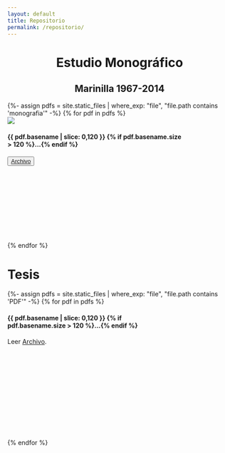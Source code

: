 ```yaml
---
layout: default
title: Repositorio
permalink: /repositorio/
---
```



<div class="highlight">
<center>
  <h1> Estudio Monográfico </h1>
  <h2> Marinilla 1967-2014 </h2>
</center>

  <div class="row">
    {%- assign pdfs = site.static_files | where_exp: "file", "file.path contains 'monografia'" -%}  
    {% for pdf in pdfs %}
      <div class="column">
        <div class="flex-container">
          <div class="card" style="width: 400px; height: 280px;">
          <a href="{{site.baseurl}}{{ pdf.path }}"><img src="{{site.baseurl}}/assets/img/img_mono/imagen_mono.png"></a>
            <div class="container">
              <h4><b>{{ pdf.basename | slice: 0,120 }}
              {% if pdf.basename.size > 120  %}...{% endif %}
              </b></h4>
              <p> <button><a href="{{site.baseurl}}{{ pdf.path }}">Archivo</a></button></p>
            </div>  
          </div>
        </div>
      </div>
    {% endfor %}
  </div>
</div>


<div class="highlight">
  <h1 > Tesis </h1>
  <div class="row">
    {%- assign pdfs = site.static_files | where_exp: "file", "file.path contains 'PDF'" -%}  
    {% for pdf in pdfs %}
      <div class="column">
        <div class="card" style="width: 320px; height: 280px;">
          <h4><b>{{ pdf.basename | slice: 0,120 }}
          {% if pdf.basename.size > 120  %}...{% endif %}
          </b></h4>
          <p>Leer <a href="{{site.baseurl}}{{ pdf.path }}">Archivo</a>.</p>
        </div>
      </div>
    {% endfor %}
  </div>
</div>
